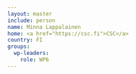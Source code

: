 ```yaml
---
layout: master
include: person
name: Minna Lappalainen
home: <a href="https://csc.fi">CSC</a>
country: FI
groups:
  wp-leaders:
    role: WP6
---
```

